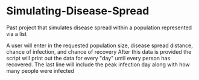 # Simulating-Disease-Spread
Past project that simulates disease spread within a population represented via a list

A user will enter in the requested population size, disease spread distance, chance of infection, and chance of recovery
After this data is provided the script will print out the data for every "day" until every person has recovered.
The last line will include the peak infection day along with how many people were infected
